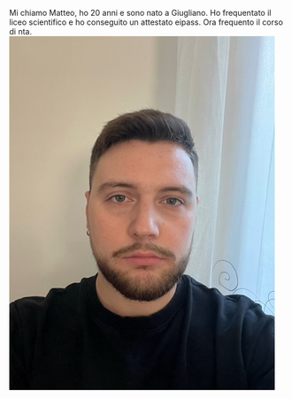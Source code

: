 Mi chiamo Matteo, ho 20 anni e sono nato a Giugliano. Ho frequentato il liceo scientifico e ho conseguito un attestato eipass. Ora frequento il corso di nta.
![alt text](foto.jpg)
